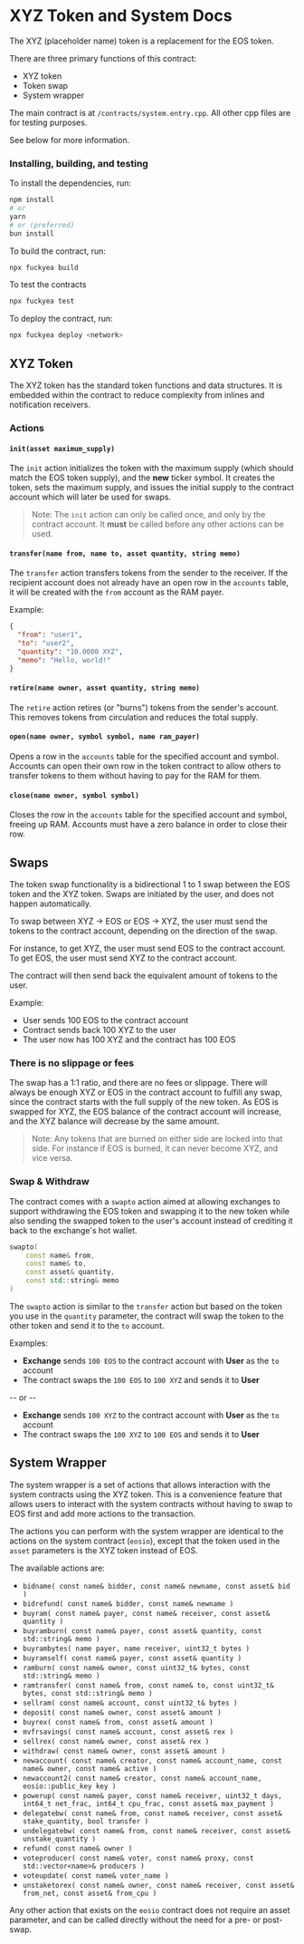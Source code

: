 # XYZ Token and System Docs

The XYZ (placeholder name) token is a replacement for the EOS token.

There are three primary functions of this contract:

- XYZ token
- Token swap
- System wrapper

The main contract is at `/contracts/system.entry.cpp`. 
All other cpp files are for testing purposes. 

See below for more information.

### Installing, building, and testing

To install the dependencies, run:

```bash
npm install
# or 
yarn
# or (preferred)
bun install
```

To build the contract, run:

```bash
npx fuckyea build
```

To test the contracts
    
```bash
npx fuckyea test
```

To deploy the contract, run:

```bash
npx fuckyea deploy <network>
```

## XYZ Token

The XYZ token has the standard token functions and data structures.
It is embedded within the contract to reduce complexity from inlines and notification receivers.

### Actions

#### `init(asset maximum_supply)`

The `init` action initializes the token with the maximum supply (which should match the EOS token supply),
and the **new** ticker symbol. It creates the token, sets the maximum supply, and issues the initial supply to the contract account
which will later be used for swaps.

> Note: The `init` action can only be called once, and only by the contract account.
> It **must** be called before any other actions can be used.

#### `transfer(name from, name to, asset quantity, string memo)`

The `transfer` action transfers tokens from the sender to the receiver.
If the recipient account does not already have an open row in the `accounts` table, it will be created
with the `from` account as the RAM payer.

Example:
```json
{
  "from": "user1",
  "to": "user2",
  "quantity": "10.0000 XYZ",
  "memo": "Hello, world!"
}
```

#### `retire(name owner, asset quantity, string memo)`

The `retire` action retires (or "burns") tokens from the sender's account.
This removes tokens from circulation and reduces the total supply.

#### `open(name owner, symbol symbol, name ram_payer)`

Opens a row in the `accounts` table for the specified account and symbol.
Accounts can open their own row in the token contract to allow others to transfer tokens to them
without having to pay for the RAM for them.

#### `close(name owner, symbol symbol)`

Closes the row in the `accounts` table for the specified account and symbol, freeing up RAM.
Accounts must have a zero balance in order to close their row.

## Swaps

The token swap functionality is a bidirectional 1 to 1 swap between the EOS token and the XYZ token.
Swaps are initiated by the user, and does not happen automatically.

To swap between XYZ -> EOS or EOS -> XYZ, the user must send the tokens to the contract account,
depending on the direction of the swap.

For instance, to get XYZ, the user must send EOS to the contract account.
To get EOS, the user must send XYZ to the contract account.

The contract will then send back the equivalent amount of tokens to the user.

Example:

- User sends 100 EOS to the contract account
- Contract sends back 100 XYZ to the user
- The user now has 100 XYZ and the contract has 100 EOS

### There is no slippage or fees

The swap has a 1:1 ratio, and there are no fees or slippage.
There will always be enough XYZ or EOS in the contract account to fulfill any swap, since the
contract starts with the full supply of the new token. As EOS is swapped for XYZ, the EOS balance of the contract account
will increase, and the XYZ balance will decrease by the same amount.

> Note: Any tokens that are burned on either side are locked into that side. For instance
> if EOS is burned, it can never become XYZ, and vice versa.

### Swap & Withdraw

The contract comes with a `swapto` action aimed at allowing exchanges to support withdrawing the EOS token and 
swapping it to the new token while also sending the swapped token to the user's account instead of crediting it back 
to the exchange's hot wallet. 

```cpp
swapto(
    const name& from, 
    const name& to, 
    const asset& quantity, 
    const std::string& memo
)
```

The `swapto` action is similar to the `transfer` action but based on the token you use in the `quantity` parameter,
the contract will swap the token to the other token and send it to the `to` account.

Examples:
- **Exchange** sends `100 EOS` to the contract account with **User** as the `to` account
- The contract swaps the `100 EOS` to `100 XYZ` and sends it to **User**

-- or --

- **Exchange** sends `100 XYZ` to the contract account with **User** as the `to` account
- The contract swaps the `100 XYZ` to `100 EOS` and sends it to **User**

## System Wrapper

The system wrapper is a set of actions that allows interaction with the system contracts using
the XYZ token. This is a convenience feature that allows users to interact with the system contracts
without having to swap to EOS first and add more actions to the transaction.

The actions you can perform with the system wrapper are identical to the actions on the system
contract (`eosio`), except that the token used in the `asset` parameters is the XYZ token instead of EOS.

The available actions are:

- `bidname( const name& bidder, const name& newname, const asset& bid )`
- `bidrefund( const name& bidder, const name& newname )`
- `buyram( const name& payer, const name& receiver, const asset& quantity )`
- `buyramburn( const name& payer, const asset& quantity, const std::string& memo )`
- `buyrambytes( name payer, name receiver, uint32_t bytes )`
- `buyramself( const name& payer, const asset& quantity )`
- `ramburn( const name& owner, const uint32_t& bytes, const std::string& memo )`
- `ramtransfer( const name& from, const name& to, const uint32_t& bytes, const std::string& memo )`
- `sellram( const name& account, const uint32_t& bytes )`
- `deposit( const name& owner, const asset& amount )`
- `buyrex( const name& from, const asset& amount )`
- `mvfrsavings( const name& account, const asset& rex )`
- `sellrex( const name& owner, const asset& rex )`
- `withdraw( const name& owner, const asset& amount )`
- `newaccount( const name& creator, const name& account_name, const name& owner, const name& active )`
- `newaccount2( const name& creator, const name& account_name, eosio::public_key key )`
- `powerup( const name& payer, const name& receiver, uint32_t days, int64_t net_frac, int64_t cpu_frac, const asset& max_payment )`
- `delegatebw( const name& from, const name& receiver, const asset& stake_quantity, bool transfer )`
- `undelegatebw( const name& from, const name& receiver, const asset& unstake_quantity )`
- `refund( const name& owner )`
- `voteproducer( const name& voter, const name& proxy, const std::vector<name>& producers )`
- `voteupdate( const name& voter_name )`
- `unstaketorex( const name& owner, const name& receiver, const asset& from_net, const asset& from_cpu )`

Any other action that exists on the `eosio` contract does not require an asset parameter,
and can be called directly without the need for a pre- or post- swap.


